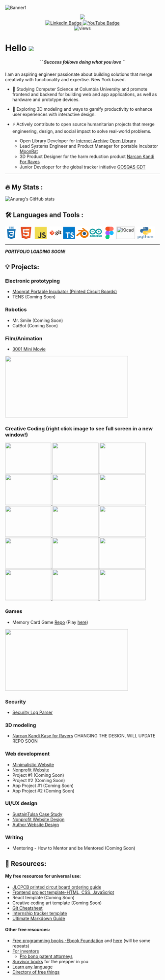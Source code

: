 
![Banner1](https://github.com/user-attachments/assets/270aef4b-c140-457a-868f-ae9691b4ee21)

<div id="header" align="center" alt="my gif">
  <img src="https://github.com/user-attachments/assets/4a3d4756-0eaf-45fc-b796-162276203298" width="150"/>
</div>


<div id="badges" align="center" alt="badges">
  <a href="https://linkedin.com/in/melanielaporte" target="_blank">
    <img src="https://img.shields.io/badge/LinkedIn-blue?style=for-the-badge&logo=linkedin&logoColor=white" alt="LinkedIn Badge"/>
  </a> 
  <a href="your-youtube-URL" target="_blank">
    <img src="https://img.shields.io/badge/YouTube-red?style=for-the-badge&logo=youtube&logoColor=white" alt="YouTube Badge"/>
  </a>
</div>
 

<div id="views" align="center"a lt="views">
  <img src="https://komarev.com/ghpvc/?username=MelanieLaporte&style=flat-square&color=blue" alt="views"/>
</div>
 
<div>
 <h1> Hello <img src="https://media.giphy.com/media/hvRJCLFzcasrR4ia7z/giphy.gif" width="30px"/>
</h1>
</div>

<h5 align=center>`` Success follows doing what you love ``</h5>

I am an aspiring engineer passionate about building solutions that merge creativity with functionality and expertise. New York based.
- :telescope: Studying Computer Science at Columbia University and promote frontend and backend for building web and app applications, as well as hardware and prototype devices.

- :seedling: Exploring 3D modeling and ways to gamify productivity to enhance user experiences with interactive design.

- :zap: Actively contribute to open source humanitarian projects that merge engineering, design, and social impact to solve real-world problems.
  - Open Library Developer for [Internet Archive](https://archive.org/) [Open Library](https://github.com/melanielaporte/openlibrary)
  - Lead Systems Engineer and Product Manager for portable incubator [MoonRat](https://github.com/melanielaporte/moonrat)
  - 3D Product Designer for the harm reduction product [Narcan Kandi For Raves](https://github.com/melanielaporte/NarcanKandyForRaves)
  - Junior Developer for the global tracker initiative [GOSQAS GDT](https://github.com/gosqasorg/asset-provenance-tracking) 
  
---

## :fire: My Stats :
![Anurag's GitHub stats](https://github-readme-stats.vercel.app/api?username=melanielaporte&show_icons=true&theme=synthwave) 

## :hammer_and_wrench: Languages and Tools :
<div>
  <img src="https://github.com/devicons/devicon/blob/master/icons/css3/css3-plain-wordmark.svg"  title="CSS3" alt="CSS" width="40" height="40"/>&nbsp;
  <img src="https://github.com/devicons/devicon/blob/master/icons/html5/html5-original.svg" title="HTML5" alt="HTML" width="40" height="40"/>&nbsp;
  <img src="https://github.com/devicons/devicon/blob/master/icons/javascript/javascript-original.svg" title="JavaScript" alt="JavaScript" width="40" height="40"/>&nbsp;
  <img src="https://github.com/devicons/devicon/blob/master/icons/git/git-original-wordmark.svg" title="Git" **alt="Git" width="40" height="40"/>
  <img src="https://github.com/devicons/devicon/blob/master/icons/typescript/typescript-original.svg" title="Typescript" **alt="Typescript" width="40" height="40"/>
  <img src="https://github.com/devicons/devicon/blob/master/icons/blender/blender-original.svg" title="Blender" **alt="Blender" width="40" height="40"/>
  <img src="https://github.com/devicons/devicon/blob/master/icons/arduino/arduino-original-wordmark.svg" title="Arduino" **alt="Arduino" width="40" height="40"/>
  <img src="https://github.com/devicons/devicon/blob/master/icons/figma/figma-original.svg" title="Figma" **alt="Figma" width="40" height="40"/>
  <img src="https://upload.wikimedia.org/wikipedia/commons/5/59/KiCad-Logo.svg" title="Kicad" **alt="Kicad" width="60" height="40"/>
  <img src="https://github.com/devicons/devicon/blob/master/icons/python/python-original-wordmark.svg" title="Python" **alt="Python" width="60" height="40"/>
</div>

---------------------
***PORTFOLIO LOADING SOON!***

## :bulb: Projects:
### Electronic prototyping 
- [Moonrat Portable Incubator (Printed Circuit Boards)](https://github.com/PubInv/moonrat)
- TENS (Coming Soon)

### Robotics
- Mr. Smile (Coming Soon)
- CatBot (Coming Soon)

### Film/Animation 
- [3001 Mini Movie](https://github.com/melanielaporte/Mini-Movie-3001)
<a href="https://github.com/melanielaporte/Mini-Movie-3001" target="_blank">
  <img src="https://github.com/user-attachments/assets/a9b25c56-c781-417e-ad96-877cd21a125b" width="400" height="200"/>
</a>

### Creative Coding (right click image to see full screen in a new window!)
<a href="https://openprocessing.org/sketch/2542265" target="_blank">
  <img src="https://github.com/user-attachments/assets/a22d5438-4c9f-4cfd-884c-1a9aae5aabe9" width="150" height="100"/>
</a>

<a href="https://editor.p5js.org/melanielaporte/full/f-Zk1v5cZ" target="_blank">
  <img src="https://github.com/user-attachments/assets/b031ede8-3995-43c2-b63a-524bb50ddd28" width="150" height="100"/>
</a>

<a href="https://editor.p5js.org/melanielaporte/full/6yB6wvExE" target="_blank">
  <img src="https://github.com/user-attachments/assets/caf178af-fef9-4fe4-a3c6-a97051ca2a35" width="150" height="100"/>
</a>

<a href="https://editor.p5js.org/melanielaporte/full/E1emHTvBI" target="_blank">
  <img src="https://github.com/user-attachments/assets/5c0e2275-8504-4b27-86ec-b91f72a9df2f" width="150" height="100"/>
</a>

<a href="https://editor.p5js.org/melanielaporte/full/0eXKstJW1" target="_blank">
  <img src="https://github.com/user-attachments/assets/3abdf48d-14a7-4fa2-823d-0b290c9b8bef" width="150" height="100"/>
</a>

<a href="https://editor.p5js.org/melanielaporte/full/tLwvb7KlH" target="_blank">
  <img src="https://github.com/user-attachments/assets/09686510-8811-4573-ba68-906b6f6941cf" width="150" height="100"/>
</a>

<a href="https://editor.p5js.org/melanielaporte/full/-8iqiqHm1" target="_blank">
  <img src="https://github.com/user-attachments/assets/83c302d4-8014-45ce-abb6-a6aa9203b423" width="150" height="100"/>
</a>

<a href="https://editor.p5js.org/melanielaporte/full/r-ltS0bY8" target="_blank">
  <img src="https://github.com/user-attachments/assets/15c7e585-a858-4018-a94f-da4cd59fd7db" width="150" height="100"/>
</a>

<a href="https://editor.p5js.org/melanielaporte/full/VoJZ_jh1T" target="_blank">
  <img src="https://github.com/user-attachments/assets/c9c9bd67-9098-4b09-b6fb-93819fc2e8d3" width="150" height="100"/>
</a>

<a href="https://editor.p5js.org/melanielaporte/full/lUG5cbKg2" target="_blank">
  <img src="https://github.com/user-attachments/assets/3d099021-279c-4508-a3ef-599883977863" width="150" height="100"/>
</a>

<a href="https://editor.p5js.org/melanielaporte/full/n_wBDrZx1" target="_blank">
  <img src="https://github.com/user-attachments/assets/50742683-f822-4172-9db2-32e97d7deed9" width="150" height="100"/>
</a>

<a href="https://editor.p5js.org/melanielaporte/full/4NGqQG4dL" target="_blank">
  <img src="https://github.com/user-attachments/assets/8068ce66-77c3-482c-b194-49b9d78655ad" width="150" height="100"/>
</a>

<a href="https://editor.p5js.org/melanielaporte/full/0BkXgqojz" target="_blank">
  <img src="https://github.com/user-attachments/assets/163df5ab-bc6b-4886-9b67-f3ecf5125a76" width="150" height="100"/>
</a>

<a href="https://editor.p5js.org/melanielaporte/full/aTuqQEIsE" target="_blank">
  <img src="https://github.com/user-attachments/assets/87977a02-0fbf-401b-9bb6-ecef056dbb2a" width="150" height="100"/>
</a>

<a href="https://editor.p5js.org/melanielaporte/full/e3u5NdIPt" target="_blank">
  <img src="https://github.com/user-attachments/assets/c4856a65-a55f-4384-a820-39289c947615" width="150" height="100"/>
</a>

### Games
- Memory Card Game [Repo](https://github.com/melanielaporte/Pirate-Memory-Game) (Play [here](https://editting-lively-shell-121.vscodeedu.app/))
<img src="https://github.com/user-attachments/assets/cfdc3833-6ffd-4314-8b82-3fae9d7e5920" width="400" height="200"/>

### Security 
- [Security Log Parser](https://github.com/melanielaporte/Security-Log-Parser/tree/main)

### 3D modeling 
- [Narcan Kandi Kase for Ravers](https://github.com/melanielaporte/NarcanKandyForRaves/blob/main/README.md) CHANGING THE DESIGN, WILL UPDATE REPO SOON 

### Web development
- [Minimalistic Website](https://github.com/melanielaporte/sparse_Website)
- [Nonprofit Website](https://github.com/melanielaporte/SustainTulsa-Nonprofit-Site)
- Project #1 (Coming Soon)
- Project #2 (Coming Soon)
- App Project #1 (Coming Soon)
- App Project #2 (Coming Soon)
  
### UI/UX design
- [SustainTulsa Case Study](https://github.com/melanielaporte/Website-Redesign-SustainTulsa)
- [Nonprofit Website Design](https://github.com/melanielaporte/farmtofamilySite)
- [Author Website Design](https://github.com/melanielaporte/writerPortfolioSite)

### Writing
- Mentoring - How to Mentor and be Mentored (Coming Soon)

## :book: Resources:

#### My free resources for universal use: 
- [JLCPCB printed circut board ordering guide](https://github.com/melanielaporte/JLCPCB-Ordering-Guide)
- [Frontend project template-HTML, CSS, JavaScript](https://github.com/melanielaporte/project-template-novices)
- React template (Coming Soon)
- Creative coding art template (Coming Soon)
- [Git Cheatsheet](https://github.com/melanielaporte/gitCheatsheet)
- [Internship tracker template](https://github.com/melanielaporte/Internship-Tracker-Template)
- [Ultimate Markdown Guide](https://github.com/melanielaporte/Ultimate-Markdown-Guide)

#### Other free resources:
- [Free programming books -Ebook Foundation](https://ebookfoundation.github.io/free-programming-books-search/) and [here](https://web.archive.org/web/20140728195258/https://github.com/vhf/free-programming-books/blob/master/free-programming-books.md#professional-development) (will be some repeats)
- [For inventors](https://www.uspto.gov/blog/free-resources-inventors-and-entrepreneurs)
  - [Pro bono patent attorneys](https://www.uspto.gov/patents/basics/using-legal-services/pro-bono/patent-pro-bono-program#:~:text=The%20Patent%20Pro%20Bono%20Program,assistance%20in%20securing%20patent%20protection.)
- [Survivor books](https://www.survivorlibrary.com/index.php/main-library-index/) for the prepper in you
- [Learn any language](https://www.languagelist.org/)
- [Directory of free things](https://download.kiwix.org/zim/)
